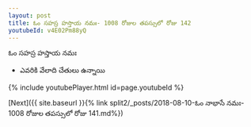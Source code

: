 ```yaml
---
layout: post
title: ఓం సహస్ర హస్తాయ నమః- 1008 రోజుల తపస్సులో రోజు 142
youtubeId: v4E02Pm88yQ
---
```

 
 
 ఓం సహస్ర హస్తాయ నమః  
 
 -  ఎవరికి వేలాది చేతులు ఉన్నాయి 
 
  
 
  
 
 
 
 
 
 


{% include youtubePlayer.html id=page.youtubeId %}
 
[Next]({{ site.baseurl }}{% link  split2/_posts/2018-08-10-ఓం నాభాసే నమః- 1008 రోజుల తపస్సులో రోజు 141.md%})
 
